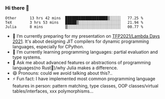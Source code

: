
### Hi there 👋

<!--START_SECTION:waka-->
```text
Other      13 hrs 42 mins  ███████████████████▒░░░░░   77.25 % 
TeX        3 hrs 53 mins   █████▒░░░░░░░░░░░░░░░░░░░   21.94 % 
Julia      8 mins          ▒░░░░░░░░░░░░░░░░░░░░░░░░   00.77 % 
```
<!--END_SECTION:waka-->

- 🔭 I’m currently preparing for my presentation on [TFP2021/Lambda Days 2021](https://www.lambdadays.org/lambdadays2021). It's about designing JIT compilers for dynamic programming languages, especially for CPython.
- 🌱 I’m currently learning programming languages: partial evaluation and type systems.
- 💬 Ask me about advanced features or abstractions of programming languages(no Rust🤔)/why Julia makes a difference.
- 😄 Pronouns: could we avoid talking about this?..
- ⚡ Fun fact: I have implemented most common programming language features in person: pattern matching, type classes, OOP classes/virtual tables/interfaces, xxx polymorphisms...

<!--
**thautwarm/thautwarm** is a ✨ _special_ ✨ repository because its `README.md` (this file) appears on your GitHub profile.

Here are some ideas to get you started:

- 🔭 I’m currently working on ...
- 🌱 I’m currently learning ...
- 👯 I’m looking to collaborate on ...
- 🤔 I’m looking for help with ...
- 💬 Ask me about ...
- 📫 How to reach me: ...
- 😄 Pronouns: ...
- ⚡ Fun fact: ...
-->
